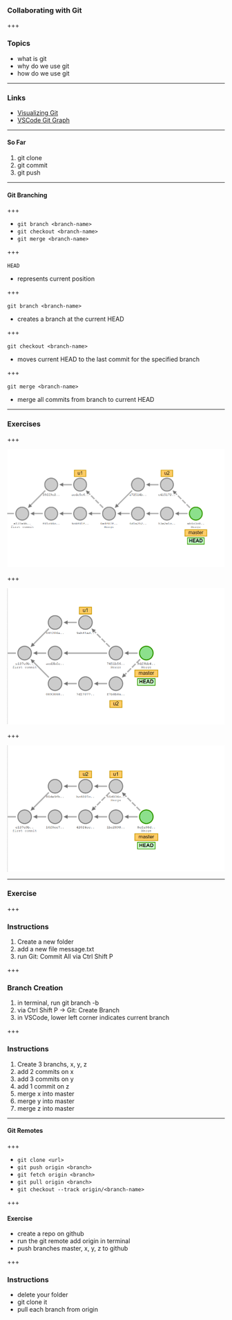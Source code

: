 ### Collaborating with Git

+++

### Topics

- what is git
- why do we use git
- how do we use git

---

### Links

- [Visualizing Git](https://git-school.github.io/visualizing-git/)
- [VSCode Git Graph](https://marketplace.visualstudio.com/items?itemName=mhutchie.git-graph)

---

#### So Far

1. git clone
2. git commit
3. git push

---

#### Git Branching

+++

- `git branch <branch-name>`
- `git checkout <branch-name>`
- `git merge <branch-name>`

+++

`HEAD`

- represents current position

+++

`git branch <branch-name>`

- creates a branch at the current HEAD

+++

`git checkout <branch-name>`

- moves current HEAD to the last commit for the specified branch

+++

`git merge <branch-name>`

- merge all commits from branch to current HEAD

---

### Exercises

+++

![commit-1](./exercise-1.png)

+++

![commit-2](./exercise-2.png)

+++

![commit-3](./exercise-3.png)

---

### Exercise

+++

### Instructions

1. Create a new folder
2. add a new file <span class="text-gold">message.txt</span>
3. run <span class="text-blue">Git: Commit All</span> via <span class="text-blue">Ctrl Shift P</span>

+++

### Branch Creation

1. in terminal, run <span class="text-blue">git branch -b <branch-name></span>
2. via <span class="text-blue">Ctrl Shift P</span> -> <span class="text-blue">Git: Create Branch</span>
3. in VSCode, lower left corner indicates current branch

+++

### Instructions

1. Create 3 branchs, <span class="text-blue">x</span>, <span class="text-blue">y</span>, <span class="text-blue">z</span>
2. add 2 commits on <span class="text-blue">x</span>
3. add 3 commits on <span class="text-blue">y</span>
4. add 1 commit on <span class="text-blue">z</span>
5. merge <span class="text-blue">x</span> into <span class="text-blue">master</span>
6. merge <span class="text-blue">y</span> into <span class="text-blue">master</span>
7. merge <span class="text-blue">z</span> into <span class="text-blue">master</span>

---

#### Git Remotes

+++

- `git clone <url>`
- `git push origin <branch>`
- `git fetch origin <branch>`
- `git pull origin <branch>`
- `git checkout --track origin/<branch-name>`

+++

#### Exercise

- create a repo on github
- run the <span class="text-blue">git remote add origin <your-url></span> in terminal
- push branches <span class="text-blue">master</span>, <span class="text-blue">x</span>, <span class="text-blue">y</span>, <span class="text-blue">z</span> to github

+++

### Instructions

- delete your folder
- git clone it
- pull each branch from origin


